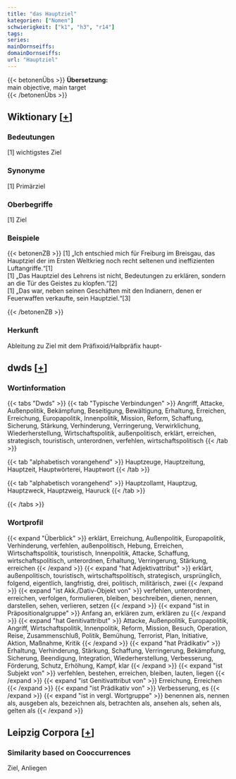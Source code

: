 ```yaml
---
title: "das Hauptziel"
kategorien: ["Nomen"]
schwierigkeit: ["k1", "h3", "r14"]
tags:
series:
mainDornseiffs:
domainDornseiffs:
url: "Hauptziel"
---
```


{{< betonenÜbs >}}
**Übersetzung:**  
main objective, main target  
{{< /betonenÜbs >}}

## Wiktionary [[+](https://de.wiktionary.org/wiki/Hauptziel)]

### Bedeutungen
[1] wichtigstes Ziel  

### Synonyme
[1] Primärziel  

### Oberbegriffe
[1] Ziel  

### Beispiele
{{< betonenZB >}}
[1] „Ich entschied mich für Freiburg im Breisgau, das Hauptziel der im Ersten Weltkrieg noch recht seltenen und ineffizienten Luftangriffe.“[1]  
[1] „Das Hauptziel des Lehrens ist nicht, Bedeutungen zu erklären, sondern an die Tür des Geistes zu klopfen.“[2]  
[1] „Das war, neben seinen Geschäften mit den Indianern, denen er Feuerwaffen verkaufte, sein Hauptziel.“[3]  

{{< /betonenZB >}}
### Herkunft
Ableitung zu Ziel mit dem Präfixoid/Halbpräfix haupt-  



## dwds [[+](https://www.dwds.de/wb/Hauptziel)]

### Wortinformation
{{< tabs "Dwds" >}}
{{< tab "Typische Verbindungen" >}}
Angriff, Attacke, Außenpolitik, Bekämpfung, Beseitigung, Bewältigung, Erhaltung, Erreichen, Erreichung, Europapolitik, Innenpolitik, Mission, Reform, Schaffung, Sicherung, Stärkung, Verhinderung, Verringerung, Verwirklichung, Wiederherstellung, Wirtschaftspolitik, außenpolitisch, erklärt, erreichen, strategisch, touristisch, unterordnen, verfehlen, wirtschaftspolitisch
{{< /tab >}}

{{< tab "alphabetisch vorangehend" >}}
Hauptzeuge, Hauptzeitung, Hauptzeit, Hauptwörterei, Hauptwort
{{< /tab >}}

{{< tab "alphabetisch vorangehend" >}}
Hauptzollamt, Hauptzug, Hauptzweck, Hauptzweig, Hauruck
{{< /tab >}}

{{< /tabs >}}

### Wortprofil
{{< expand "Überblick" >}} erklärt, Erreichung, Außenpolitik, Europapolitik, Verhinderung, verfehlen, außenpolitisch, Hebung, Erreichen, Wirtschaftspolitik, touristisch, Innenpolitik, Attacke, Schaffung, wirtschaftspolitisch, unterordnen, Erhaltung, Verringerung, Stärkung, erreichen {{< /expand >}}
{{< expand "hat Adjektivattribut" >}} erklärt, außenpolitisch, touristisch, wirtschaftspolitisch, strategisch, ursprünglich, folgend, eigentlich, langfristig, drei, politisch, militärisch, zwei {{< /expand >}}
{{< expand "ist Akk./Dativ-Objekt von" >}} verfehlen, unterordnen, erreichen, verfolgen, formulieren, bleiben, beschreiben, dienen, nennen, darstellen, sehen, verlieren, setzen {{< /expand >}}
{{< expand "ist in Präpositionalgruppe" >}} Anfang an, erklären zum, erklären zu {{< /expand >}}
{{< expand "hat Genitivattribut" >}} Attacke, Außenpolitik, Europapolitik, Angriff, Wirtschaftspolitik, Innenpolitik, Reform, Mission, Besuch, Operation, Reise, Zusammenschluß, Politik, Bemühung, Terrorist, Plan, Initiative, Aktion, Maßnahme, Kritik {{< /expand >}}
{{< expand "hat Prädikativ" >}} Erhaltung, Verhinderung, Stärkung, Schaffung, Verringerung, Bekämpfung, Sicherung, Beendigung, Integration, Wiederherstellung, Verbesserung, Förderung, Schutz, Erhöhung, Kampf, klar {{< /expand >}}
{{< expand "ist Subjekt von" >}} verfehlen, bestehen, erreichen, bleiben, lauten, liegen {{< /expand >}}
{{< expand "ist Genitivattribut von" >}} Erreichung, Erreichen {{< /expand >}}
{{< expand "ist Prädikativ von" >}} Verbesserung, es {{< /expand >}}
{{< expand "ist in vergl. Wortgruppe" >}} benennen als, nennen als, ausgeben als, bezeichnen als, betrachten als, ansehen als, sehen als, gelten als {{< /expand >}}

## Leipzig Corpora [[+](https://corpora.uni-leipzig.de/en/res?word=Hauptziel&corpusId=deu_newscrawl-public_2018)]


### Similarity based on Cooccurrences
Ziel, Anliegen

